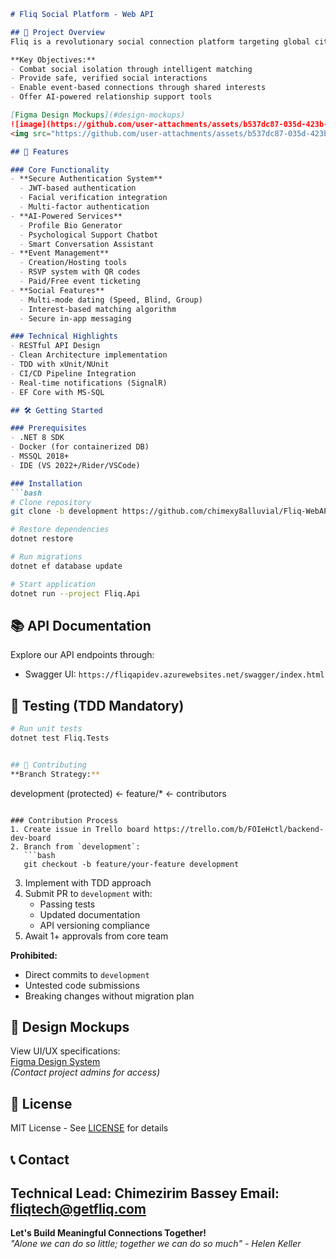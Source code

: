 
```markdown
# Fliq Social Platform - Web API

## 🌟 Project Overview
Fliq is a revolutionary social connection platform targeting global citizens seeking meaningful relationships, friendships, and event-based interactions. Our ASP.NET Core Web API (v8) powers secure social interactions with AI-enhanced features.

**Key Objectives:**
- Combat social isolation through intelligent matching
- Provide safe, verified social interactions
- Enable event-based connections through shared interests
- Offer AI-powered relationship support tools

[Figma Design Mockups](#design-mockups)
![image](https://github.com/user-attachments/assets/b537dc87-035d-423b-bb5e-4207a98d556c)
<img src="https://github.com/user-attachments/assets/b537dc87-035d-423b-bb5e-4207a98d556c" alt="Fliq Logo" width="200"/>

## 🚀 Features

### Core Functionality
- **Secure Authentication System**
  - JWT-based authentication
  - Facial verification integration
  - Multi-factor authentication
- **AI-Powered Services**
  - Profile Bio Generator
  - Psychological Support Chatbot
  - Smart Conversation Assistant
- **Event Management**
  - Creation/Hosting tools
  - RSVP system with QR codes
  - Paid/Free event ticketing
- **Social Features**
  - Multi-mode dating (Speed, Blind, Group)
  - Interest-based matching algorithm
  - Secure in-app messaging

### Technical Highlights
- RESTful API Design
- Clean Architecture implementation
- TDD with xUnit/NUnit
- CI/CD Pipeline Integration
- Real-time notifications (SignalR)
- EF Core with MS-SQL

## 🛠 Getting Started

### Prerequisites
- .NET 8 SDK
- Docker (for containerized DB)
- MSSQL 2018+
- IDE (VS 2022+/Rider/VSCode)

### Installation
```bash
# Clone repository
git clone -b development https://github.com/chimexy8alluvial/Fliq-WebAPI.git

# Restore dependencies
dotnet restore

# Run migrations
dotnet ef database update

# Start application
dotnet run --project Fliq.Api
```

## 📚 API Documentation
Explore our API endpoints through:
- Swagger UI: `https://fliqapidev.azurewebsites.net/swagger/index.html`

## 🧪 Testing (TDD Mandatory)
```bash
# Run unit tests
dotnet test Fliq.Tests


## 🤝 Contributing
**Branch Strategy:**
```
development (protected) ← feature/* ← contributors
```

### Contribution Process
1. Create issue in Trello board https://trello.com/b/FOIeHctl/backend-dev-board
2. Branch from `development`:
   ```bash
   git checkout -b feature/your-feature development
   ```
3. Implement with TDD approach
4. Submit PR to `development` with:
   - Passing tests
   - Updated documentation
   - API versioning compliance
5. Await 1+ approvals from core team

**Prohibited:**
- Direct commits to `development`
- Untested code submissions
- Breaking changes without migration plan

## 📐 Design Mockups
View UI/UX specifications:  
[Figma Design System](https://www.figma.com/design/u3SHuD2nGCZ5LxrW1L6m8q/Fliq-Final?node-id=4206-49193&t=Q4fFCxsyRAqdPqVC-0)  
*(Contact project admins for access)*

## 📜 License
MIT License - See [LICENSE](LICENSE) for details

## 📞 Contact
**Technical Lead:** Chimezirim Bassey 
**Email:** fliqtech@getfliq.com 
---

**Let's Build Meaningful Connections Together!**  
*"Alone we can do so little; together we can do so much" - Helen Keller*
